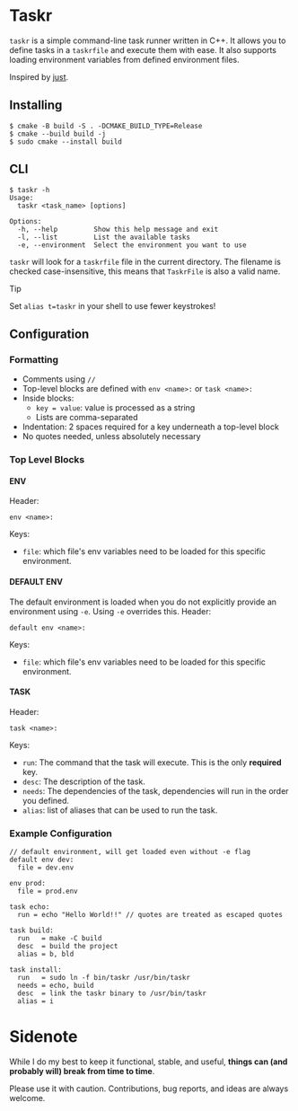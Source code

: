 # Taskr

`taskr` is a simple command-line task runner written in C++.
It allows you to define tasks in a `taskrfile` and execute them with ease.
It also supports loading environment variables from defined environment files.

Inspired by [just](https://github.com/casey/just).

## Installing
```
$ cmake -B build -S . -DCMAKE_BUILD_TYPE=Release
$ cmake --build build -j
$ sudo cmake --install build
```

## CLI
```
$ taskr -h
Usage:
  taskr <task_name> [options]

Options:
  -h, --help         Show this help message and exit
  -l, --list         List the available tasks
  -e, --environment  Select the environment you want to use
```

`taskr` will look for a `taskrfile` file in the current directory. The filename is checked case-insensitive, this means that `TaskrFile` is also a valid name.

> [!TIP]
> Set `alias t=taskr` in your shell to use fewer keystrokes!

## Configuration
### Formatting
- Comments using `//`
- Top-level blocks are defined with `env <name>:` or `task <name>:`
- Inside blocks:
	- `key = value`: value is processed as a string
	- Lists are comma-separated
- Indentation: 2 spaces required for a key underneath a top-level block
- No quotes needed, unless absolutely necessary

### Top Level Blocks
#### ENV
Header:
```taskrfile
env <name>:
```
Keys:
- `file`: which file's env variables need to be loaded for this specific environment.

#### DEFAULT ENV
The default environment is loaded when you do not explicitly provide an environment using `-e`. Using `-e` overrides this.
Header:
```taskrfile
default env <name>:
```
Keys:
- `file`: which file's env variables need to be loaded for this specific environment.

#### TASK
Header:
```taskrfile
task <name>:
```
Keys:
- `run`: The command that the task will execute. This is the only **required** key.
- `desc`: The description of the task.
- `needs`: The dependencies of the task, dependencies will run in the order you defined.
- `alias`: list of aliases that can be used to run the task.

### Example Configuration
```taskrfile
// default environment, will get loaded even without -e flag
default env dev:
  file = dev.env

env prod:
  file = prod.env

task echo:
  run = echo "Hello World!!" // quotes are treated as escaped quotes

task build:
  run   = make -C build
  desc  = build the project
  alias = b, bld

task install:
  run   = sudo ln -f bin/taskr /usr/bin/taskr
  needs = echo, build
  desc  = link the taskr binary to /usr/bin/taskr
  alias = i
```

# Sidenote
While I do my best to keep it functional, stable, and useful, **things can (and probably will) break from time to time**.

Please use it with caution. Contributions, bug reports, and ideas are always welcome.
